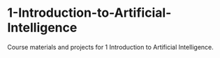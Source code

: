 # 1-Introduction-to-Artificial-Intelligence

Course materials and projects for 1 Introduction to Artificial Intelligence.
